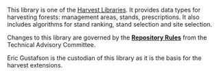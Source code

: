 This library is one of the [Harvest Libraries](https://github.com/LANDIS-II-Foundation/Libraries/wiki/HarvestLibraries). It provides data types for harvesting forests: management areas, stands, prescriptions. It also includes algorithms for stand ranking, stand selection and site selection.

Changes to this library are governed by the [**Repository Rules**](https://sites.google.com/site/landismodel/developers/developers-blog/repositoryrulesfromthetechnicaladvisorycommittee) from the Technical Advisory Committee.

Eric Gustafson is the custodian of this library as it is the basis for the harvest extensions.
